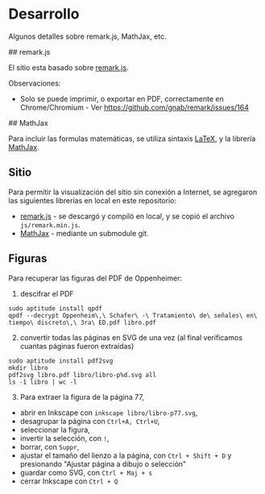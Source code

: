 # Desarrollo

Algunos detalles sobre remark.js, MathJax, etc.

## remark.js

El sitio esta basado sobre [remark.js](https://github.com/gnab/remark).

Observaciones:

 * Solo se puede imprimir, o exportar en PDF, correctamente en Chrome/Chromium - Ver https://github.com/gnab/remark/issues/164

## MathJax

Para incluir las formulas matemáticas, se utiliza sintaxis [LaTeX](https://en.wikibooks.org/w/index.php?title=LaTeX/Mathematics), y la librería [MathJax](http://www.mathjax.org/).

## Sitio

Para permitir la visualización del sitio sin conexión a Internet, se agregaron las siguientes librerías en local en este repositorio:

 * [remark.js](https://github.com/gnab/remark) - se descargó y compiló en local, y se copió el archivo `js/remark.min.js`.
 * [MathJax](http://www.mathjax.org/) - mediante un submodule git.

## Figuras

Para recuperar las figuras del PDF de Oppenheimer:

1. descifrar el PDF

```
sudo aptitude install qpdf
qpdf --decrypt Oppenheim\,\ Schafer\ -\ Tratamiento\ de\ señales\ en\ tiempo\ discreto\,\ 3ra\ ED.pdf libro.pdf
```

2. convertir todas las páginas en SVG de una vez (al final verificamos cuantas páginas fueron extraídas)

```
sudo aptitude install pdf2svg
mkdir libro
pdf2svg libro.pdf libro/libro-p%d.svg all
ls -1 libro | wc -l
```

3. Para extraer la figura de la página 77, 

  * abrir en Inkscape con `inkscape libro/libro-p77.svg`,
  * desagrupar la página con `Ctrl+A, Ctrl+U`,
  * seleccionar la figura,
  * invertir la selección, con `!`,
  * borrar, con `Suppr`,
  * ajustar el tamaño del lienzo a la página, con `Ctrl + Shift + D` y presionando "Ajustar página a dibujo o selección"
  * guardar como SVG, con `Ctrl + Maj + s`
  * cerrar Inkscape con `Ctrl + Q`
